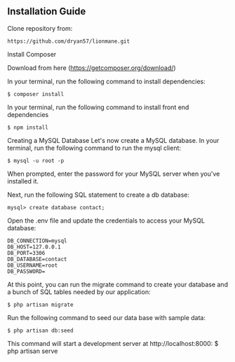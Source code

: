 ## Installation Guide

Clone repository from:

    https://github.com/dryan57/lionmane.git

Install Composer

Download from here (https://getcomposer.org/download/)

In your terminal, run the following command to install dependencies:

    $ composer install
    
In your terminal, run the following command to install front end dependencies

    $ npm install 

Creating a MySQL Database
Let's now create a MySQL database. In your terminal, run the following command to run the mysql client:

    $ mysql -u root -p
    
When prompted, enter the password for your MySQL server when you've installed it.

Next, run the following SQL statement to create a db database:

    mysql> create database contact;

Open the .env file and update the credentials to access your MySQL database:

    DB_CONNECTION=mysql
    DB_HOST=127.0.0.1
    DB_PORT=3306
    DB_DATABASE=contact
    DB_USERNAME=root
    DB_PASSWORD=
    
At this point, you can run the migrate command to create your database and a bunch of SQL tables needed by our application:

    $ php artisan migrate

Run the following command to seed our data base with sample data:
    
    $ php artisan db:seed
    
This command will start a development server at http://localhost:8000:
    $ php artisan serve


